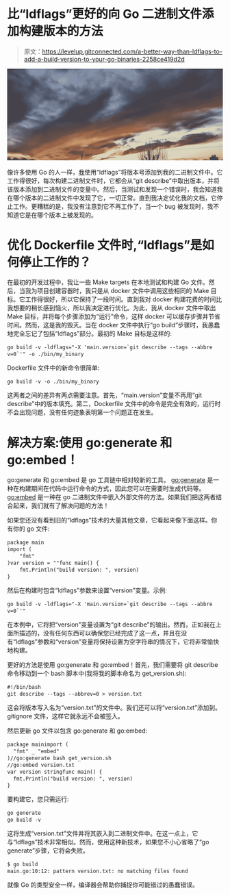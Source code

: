 # 比“ldflags”更好的向 Go 二进制文件添加构建版本的方法

> 原文：<https://levelup.gitconnected.com/a-better-way-than-ldflags-to-add-a-build-version-to-your-go-binaries-2258ce419d2d>

![](img/93e13a74d2787dff9b82eee1b1f3f9df.png)

像许多使用 Go 的人一样，[我](https://www.linkedin.com/in/andrew-hayes-belfast/)使用“ldflags”将版本号添加到我的二进制文件中。它工作得很好，每次构建二进制文件时，它都会从“git describe”中取出版本，并将该版本添加到二进制文件的变量中。然后，当测试和发现一个错误时，我会知道我在哪个版本的二进制文件中发现了它，一切正常。直到我决定优化我的文档，它停止工作。更糟糕的是，我没有注意到它不再工作了，当一个 bug 被发现时，我不知道它是在哪个版本上被发现的。

# 优化 Dockerfile 文件时,“ldflags”是如何停止工作的？

在最初的开发过程中，我让一些 Make targets 在本地测试和构建 Go 文件。然后，当我为项目创建容器时，我只是从 docker 文件中调用这些相同的 Make 目标。它工作得很好，所以它保持了一段时间。直到我对 docker 构建花费的时间比我想要的稍长感到恼火，所以我决定进行优化。为此，我从 docker 文件中取出 Make 目标，并将每个步骤添加为“运行”命令，这样 docker 可以缓存步骤并节省时间。然而，这是我的毁灭。当在 docker 文件中执行“go build”步骤时，我愚蠢地完全忘记了包括“ldflags”部分。最初的 Make 目标是这样的:

```
go build -v -ldflags="-X 'main.version=`git describe --tags --abbre
v=0`'" -o ./bin/my_binary
```

Dockerfile 文件中的新命令很简单:

```
go build -v -o ./bin/my_binary
```

这两者之间的差异有两点需要注意。首先，“main.version”变量不再用“git describe”中的版本填充。第二，Dockerfile 文件中的命令是完全有效的，运行时不会出现问题，没有任何迹象表明第一个问题正在发生。

# 解决方案:使用 go:generate 和 go:embed！

go:generate 和 go:embed 是 go 工具链中相对较新的工具。 [go:generate](https://go.dev/blog/generate) 是一种在构建期间在代码中运行命令的方式，因此您可以在需要时生成代码等。 [go:embed](https://pkg.go.dev/embed#pkg-overview) 是一种在 go 二进制文件中嵌入外部文件的方法。如果我们把这两者结合起来，我们就有了解决问题的方法！

如果您还没有看到旧的“ldflags”技术的大量其他文章，它看起来像下面这样。你有你的 go 文件:

```
package main
import (
    "fmt"
)var version = ""func main() {
    fmt.Println("build version: ", version)
}
```

然后在构建时包含“ldflags”参数来设置“version”变量。示例:

```
go build -v -ldflags="-X 'main.version=`git describe --tags --abbre
v=0`'"
```

在本例中，它将把“version”变量设置为“git describe”的输出。然而，正如我在上面所描述的，没有任何东西可以确保您已经完成了这一点，并且在没有“ldflags”参数和“version”变量将保持设置为空字符串的情况下，它将非常愉快地构建。

更好的方法是使用 go:generate 和 go:embed！首先，我们需要将 git describe 命令移动到一个 bash 脚本中(我将我的脚本命名为 get_version.sh):

```
#!/bin/bash
git describe --tags --abbrev=0 > version.txt
```

这会将版本写入名为“version.txt”的文件中。我们还可以将“version.txt”添加到。gitignore 文件，这样它就永远不会被签入。

然后更新 go 文件以包含 go:generate 和 go:embed:

```
package mainimport (
  "fmt" _ "embed"
)//go:generate bash get_version.sh
//go:embed version.txt
var version stringfunc main() {
  fmt.Println("build version: ", version)
}
```

要构建它，您只需运行:

```
go generate
go build -v
```

这将生成“version.txt”文件并将其嵌入到二进制文件中。在这一点上，它与“ldflags”技术非常相似。然而，使用这种新技术，如果您不小心省略了“go generate”步骤，它将会失败。

```
$ go build
main.go:10:12: pattern version.txt: no matching files found
```

就像 Go 的类型安全一样，编译器会帮助你捕捉你可能错过的愚蠢错误。